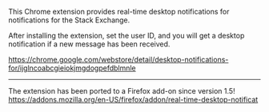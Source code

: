 This Chrome extension provides real-time desktop notifications for notifications for the Stack Exchange.

After installing the extension, set the user ID, and you will get a desktop notification if a new message has been received.

https://chrome.google.com/webstore/detail/desktop-notifications-for/ijglncoabcgieiokjmgdogpefdblmnle

---

The extension has been ported to a Firefox add-on since version 1.5!  
https://addons.mozilla.org/en-US/firefox/addon/real-time-desktop-notificat
